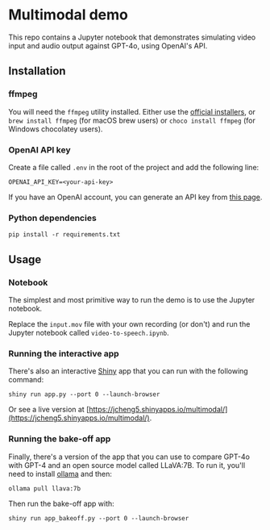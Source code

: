 # Multimodal demo

This repo contains a Jupyter notebook that demonstrates simulating video input and audio output against GPT-4o, using OpenAI's API.

## Installation

### ffmpeg

You will need the `ffmpeg` utility installed. Either use the [official installers](https://ffmpeg.org/download.html), or `brew install ffmpeg` (for macOS brew users) or `choco install ffmpeg` (for Windows chocolatey users).

### OpenAI API key

Create a file called `.env` in the root of the project and add the following line:

```
OPENAI_API_KEY=<your-api-key>
```

If you have an OpenAI account, you can generate an API key from [this page](https://platform.openai.com/api-keys).

### Python dependencies

```
pip install -r requirements.txt
```

## Usage

### Notebook

The simplest and most primitive way to run the demo is to use the Jupyter notebook.

Replace the `input.mov` file with your own recording (or don't) and run the Jupyter notebook called `video-to-speech.ipynb`.

### Running the interactive app

There's also an interactive [Shiny](https://shiny.posit.co/py/) app that you can run with the following command:

```
shiny run app.py --port 0 --launch-browser
```

Or see a live version at [https://jcheng5.shinyapps.io/multimodal/](https://jcheng5.shinyapps.io/multimodal/).

### Running the bake-off app

Finally, there's a version of the app that you can use to compare GPT-4o with GPT-4 and an open source model called LLaVA:7B. To run it, you'll need to install [ollama](https://ollama.com) and then:

```
ollama pull llava:7b
```

Then run the bake-off app with:

```
shiny run app_bakeoff.py --port 0 --launch-browser
```
